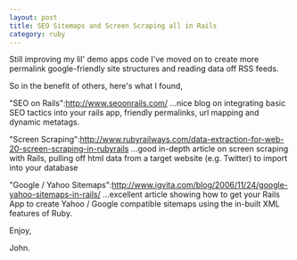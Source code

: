 ```yaml
---
layout: post
title: SEO Sitemaps and Screen Scraping all in Rails
category: ruby
---
```


Still improving my lil' demo apps code I've moved on to create more permalink google-friendly site structures and reading data off RSS feeds.

So in the benefit of others, here's what I found,

"SEO on Rails":http://www.seoonrails.com/ ...nice blog on integrating basic SEO tactics into your rails app, friendly permalinks, url mapping and dynamic metatags.

"Screen Scraping":http://www.rubyrailways.com/data-extraction-for-web-20-screen-scraping-in-rubyrails  ...good in-depth article on screen scraping with Rails, pulling off html data from a target website (e.g. Twitter) to import into your database

"Google / Yahoo Sitemaps":http://www.igvita.com/blog/2006/11/24/google-yahoo-sitemaps-in-rails/ ...excellent article showing how to get your Rails App to create Yahoo / Google compatible sitemaps using the in-built XML features of Ruby.

Enjoy,


John.
